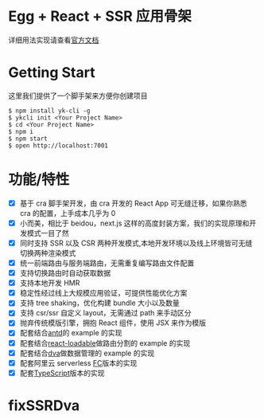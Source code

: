 # Egg + React + SSR 应用骨架

详细用法实现请查看[官方文档](http://ykfe.surge.sh)

# Getting Start

这里我们提供了一个脚手架来方便你创建项目

```
$ npm install yk-cli -g
$ ykcli init <Your Project Name>
$ cd <Your Project Name>
$ npm i
$ npm start
$ open http://localhost:7001
```

# 功能/特性

- [x] 基于 cra 脚手架开发，由 cra 开发的 React App 可无缝迁移，如果你熟悉 cra 的配置，上手成本几乎为 0
- [x] 小而美，相比于 beidou，next.js 这样的高度封装方案，我们的实现原理和开发模式一目了然
- [x] 同时支持 SSR 以及 CSR 两种开发模式,本地开发环境以及线上环境皆可无缝切换两种渲染模式
- [x] 统一前端路由与服务端路由，无需重复编写路由文件配置
- [x] 支持切换路由时自动获取数据
- [x] 支持本地开发 HMR
- [x] 稳定性经过线上大规模应用验证，可提供性能优化方案
- [x] 支持 tree shaking，优化构建 bundle 大小以及数量
- [x] 支持 csr/ssr 自定义 layout，无需通过 path 来手动区分
- [x] 抛弃传统模版引擎，拥抱 React 组件，使用 JSX 来作为模版
- [x] 配套结合[antd](https://github.com/ykfe/egg-react-ssr/tree/master/example/ssr-with-antd)的 example 的实现
- [x] 配套结合[react-loadable](https://github.com/ykfe/egg-react-ssr/tree/master/example/ssr-with-loadable)做路由分割的 example 的实现
- [x] 配套结合[dva](https://github.com/ykfe/egg-react-ssr/tree/master/example/ssr-with-dva)做数据管理的 example 的实现
- [x] 配套阿里云 serverless [FC](https://github.com/ykfe/ssr-with-fc)版本的实现
- [x] 配套[TypeScript](https://github.com/ykfe/egg-react-ssr/tree/dev/example/ssr-with-ts)版本的实现
# fixSSRDva
